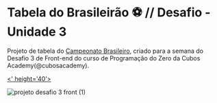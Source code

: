 # Tabela do Brasileirão :soccer: // Desafio - Unidade 3

Projeto de tabela do [Campeonato Brasileiro](https://brasileirao-cubosacademy.herokuapp.com/), criado para a semana do Desafio 3 de Front-end do curso de Programação do Zero da Cubos Academy(@cubosacademy).

[<' height='40'>](https://brasileirao-cubosacademy.herokuapp.com/) 

![projeto desafio 3 front (1)](https://user-images.githubusercontent.com/44753129/97119261-cb5f1b00-16ed-11eb-9807-50bde8535beb.gif)
